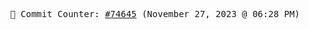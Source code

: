 <p align="center">
    <samp>
        📮 Commit Counter: <a href="https://github.com/Javascript-void0/Javascript-void0/commits/main">#74645</a> (November 27, 2023 @ 06:28 PM)
    </samp>
</p>